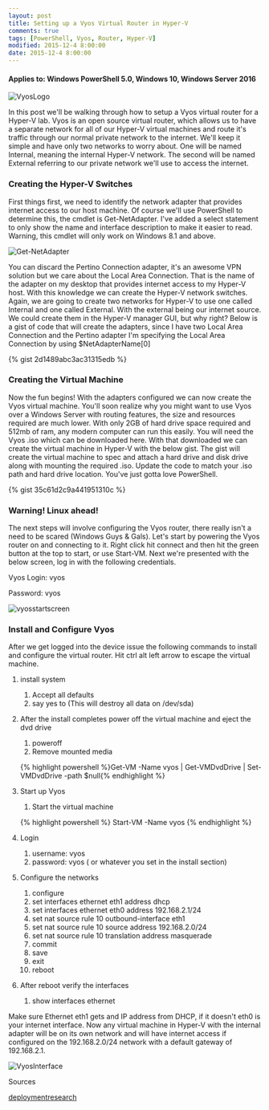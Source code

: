 ```yaml
---
layout: post
title: Setting up a Vyos Virtual Router in Hyper-V
comments: true
tags: [PowerShell, Vyos, Router, Hyper-V]
modified: 2015-12-4 8:00:00
date: 2015-12-4 8:00:00
---
```

#### Applies to: Windows PowerShell 5.0, Windows 10, Windows Server 2016

![VyosLogo](/images/posts/2015-12-4/vyoslogo.png "vyoslogo")

In this post we'll be walking through how to setup a Vyos virtual router for a Hyper-V lab. Vyos is an open source virtual router, which allows us to have a separate network for all of our Hyper-V virtual machines and route it's traffic through our normal private network to the internet. We'll keep it simple and have only two networks to worry about. One will be named Internal, meaning the internal Hyper-V network. The second will be named External referring to our private network we'll use to access the internet.

### Creating the Hyper-V Switches

First things first, we need to identify the network adapter that provides internet access to our host machine. Of course we'll use PowerShell to determine this, the cmdlet is Get-NetAdapter. I've added a select statement to only show the name and interface description to make it easier to read. Warning, this cmdlet will only work on Windows 8.1 and above.

![Get-NetAdapter](/images/posts/2015-12-4/get-netadapter.png "get-netadapter")

You can discard the Pertino Connection adapter, it's an awesome VPN solution but we care about the Local Area Connection. That is the name of the adapter on my desktop that provides internet access to my Hyper-V host. With this knowledge we can create the Hyper-V network switches. Again, we are going to create two networks for Hyper-V to use one called Internal and one called External. With the external being our internet source. We could create them in the Hyper-V manager GUI, but why right? Below is a gist of code that will create the adapters, since I have two Local Area Connection and the Pertino adapter I'm specifying the Local Area Connection by using $NetAdapterName[0]

{% gist 2d1489abc3ac31315edb %}

### Creating the Virtual Machine

Now the fun begins! With the adapters configured we can now create the Vyos virtual machine. You'll soon realize why you might want to use Vyos over a Windows Server with routing features, the size and resources required are much lower. With only 2GB of hard drive space required and 512mb of ram, any modern computer can run this easily. You will need the Vyos .iso which can be downloaded here. With that downloaded we can create the virtual machine in Hyper-V with the below gist. The gist will create the virtual machine to spec and attach a hard drive and disk drive along with mounting the required .iso. Update the code to match your .iso path and hard drive location. You've just gotta love PowerShell.

{% gist 35c61d2c9a441951310c %}

### Warning! Linux ahead!

The next steps will involve configuring the Vyos router, there really isn't a need to be scared (Windows Guys & Gals). Let's start by powering the Vyos router on and connecting to it. Right click hit connect and then hit the green button at the top to start, or use Start-VM. Next we're presented with the below screen, log in with the following credentials.

Vyos Login: vyos

Password: vyos

![vyosstartscreen](/images/posts/2015-12-4/vyosstartscreen.png "vyosstartscreen")

### Install and Configure Vyos

After we get logged into the device issue the following commands to install and configure the virtual router. Hit ctrl alt left arrow to escape the virtual machine.

1. install system
    1. Accept all defaults
    2. say yes to (This will destroy all data on /dev/sda)
2. After the install completes power off the virtual machine and eject the dvd drive
    1. poweroff
    2. Remove mounted media
    
    {% highlight powershell %}Get-VM -Name vyos | Get-VMDvdDrive | Set-VMDvdDrive -path $null{% endhighlight %}
     
3. Start up Vyos
    1. Start the virtual machine
    
    {% highlight powershell %} 
    Start-VM -Name vyos
    {% endhighlight %}

4. Login
    1. username: vyos
    2. password:  vyos ( or whatever you set in the install section)
5. Configure the networks
    1. configure
    2. set interfaces ethernet eth1 address dhcp
    3. set interfaces ethernet eth0 address 192.168.2.1/24
    4. set nat source rule 10 outbound-interface eth1
    5. set nat source rule 10 source address 192.168.2.0/24
    6. set nat source rule 10 translation address masquerade
    7. commit
    8. save
    9. exit
    0. reboot
6. After reboot verify the interfaces
    1. show interfaces ethernet
    
Make sure Ethernet eth1 gets and IP address from DHCP, if it doesn't eth0 is your internet interface. Now any virtual machine in Hyper-V with the internal adapter will be on its own network and will have internet access if configured on the 192.168.2.0/24 network with a default gateway of 192.168.2.1.

![VyosInterface](/images/posts/2015-12-4/vyosinterface.png "vyosinterface")

Sources

[deploymentresearch](http://deploymentresearch.com/Research/Post/285/Using-a-virtual-router-for-your-lab-and-test-environment)